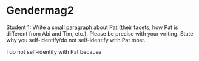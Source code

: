# Gendermag2

Student 1: 
Write a small paragraph about Pat (their facets, how Pat is different from Abi and Tim, etc.). 
Please be precise with your writing. State why you self-identify/do not self-identify with Pat most.

I do not self-identify with Pat because
